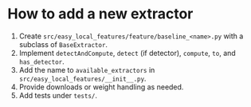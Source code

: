 # How to add a new extractor

1. Create `src/easy_local_features/feature/baseline_<name>.py` with a subclass of `BaseExtractor`.
2. Implement `detectAndCompute`, `detect` (if detector), `compute`, `to`, and `has_detector`.
3. Add the name to `available_extractors` in `src/easy_local_features/__init__.py`.
4. Provide downloads or weight handling as needed.
5. Add tests under `tests/`.
